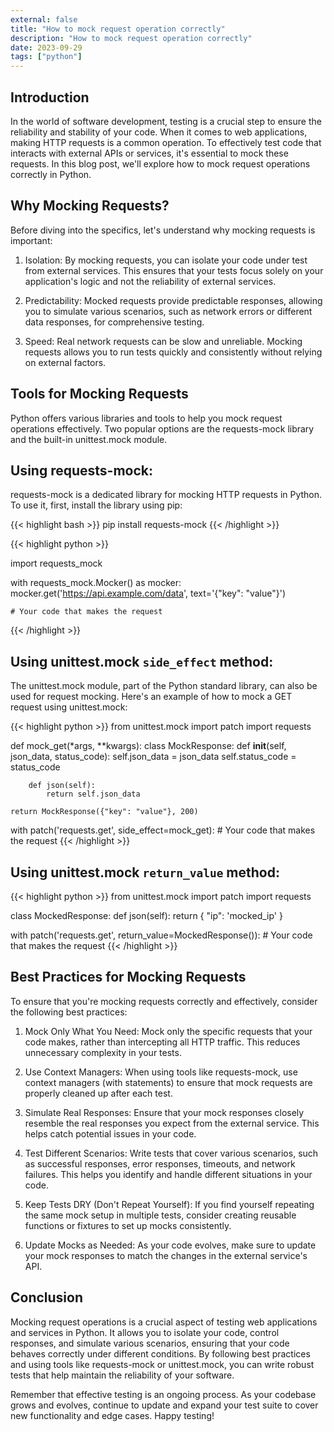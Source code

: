 ```yaml
---
external: false
title: "How to mock request operation correctly"
description: "How to mock request operation correctly"
date: 2023-09-29
tags: ["python"]
---
```




## Introduction

In the world of software development, testing is a crucial step to ensure the reliability and stability of your code. When it comes to web applications, making HTTP requests is a common operation. To effectively test code that interacts with external APIs or services, it's essential to mock these requests. In this blog post, we'll explore how to mock request operations correctly in Python.

## Why Mocking Requests?

Before diving into the specifics, let's understand why mocking requests is important:

1.  Isolation: By mocking requests, you can isolate your code under test from external services. This ensures that your tests focus solely on your application's logic and not the reliability of external services.

2.  Predictability: Mocked requests provide predictable responses, allowing you to simulate various scenarios, such as network errors or different data responses, for comprehensive testing.

3.  Speed: Real network requests can be slow and unreliable. Mocking requests allows you to run tests quickly and consistently without relying on external factors.

## Tools for Mocking Requests

Python offers various libraries and tools to help you mock request operations effectively. Two popular options are the requests-mock library and the built-in unittest.mock module.

## Using requests-mock:

requests-mock is a dedicated library for mocking HTTP requests in Python. To use it, first, install the library using pip:

{{< highlight bash >}}
pip install requests-mock
{{< /highlight >}}

{{< highlight python >}}

import requests_mock

with requests_mock.Mocker() as mocker:
mocker.get('https://api.example.com/data',
text='{"key": "value"}')

    # Your code that makes the request

{{< /highlight >}}

## Using unittest.mock `side_effect` method:

The unittest.mock module, part of the Python standard library, can also be used for request mocking. Here's an example of how to mock a GET request using unittest.mock:

{{< highlight python >}}
from unittest.mock import patch
import requests

def mock_get(\*args, \*\*kwargs):
class MockResponse:
def **init**(self, json_data, status_code):
self.json_data = json_data
self.status_code = status_code

        def json(self):
            return self.json_data

    return MockResponse({"key": "value"}, 200)

with patch('requests.get', side_effect=mock_get): # Your code that makes the request
{{< /highlight >}}

## Using unittest.mock `return_value` method:

{{< highlight python >}}
from unittest.mock import patch
import requests

class MockedResponse:
def json(self):
return {
"ip": 'mocked_ip'
}

with patch('requests.get', return_value=MockedResponse()): # Your code that makes the request
{{< /highlight >}}

## Best Practices for Mocking Requests

To ensure that you're mocking requests correctly and effectively, consider the following best practices:

1. Mock Only What You Need: Mock only the specific requests that your code makes, rather than intercepting all HTTP traffic. This reduces unnecessary complexity in your tests.

2. Use Context Managers: When using tools like requests-mock, use context managers (with statements) to ensure that mock requests are properly cleaned up after each test.

3. Simulate Real Responses: Ensure that your mock responses closely resemble the real responses you expect from the external service. This helps catch potential issues in your code.

4. Test Different Scenarios: Write tests that cover various scenarios, such as successful responses, error responses, timeouts, and network failures. This helps you identify and handle different situations in your code.

5. Keep Tests DRY (Don't Repeat Yourself): If you find yourself repeating the same mock setup in multiple tests, consider creating reusable functions or fixtures to set up mocks consistently.

6. Update Mocks as Needed: As your code evolves, make sure to update your mock responses to match the changes in the external service's API.

## Conclusion

Mocking request operations is a crucial aspect of testing web applications and services in Python. It allows you to isolate your code, control responses, and simulate various scenarios, ensuring that your code behaves correctly under different conditions. By following best practices and using tools like requests-mock or unittest.mock, you can write robust tests that help maintain the reliability of your software.

Remember that effective testing is an ongoing process. As your codebase grows and evolves, continue to update and expand your test suite to cover new functionality and edge cases. Happy testing!
